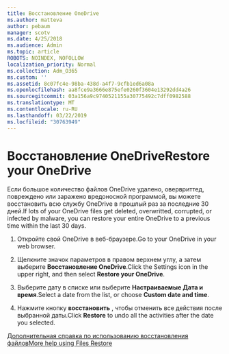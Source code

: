 ```yaml
---
title: Восстановление OneDrive
ms.author: matteva
author: pebaum
manager: scotv
ms.date: 4/25/2018
ms.audience: Admin
ms.topic: article
ROBOTS: NOINDEX, NOFOLLOW
localization_priority: Normal
ms.collection: Adm_O365
ms.custom: ''
ms.assetid: 8c07fc4e-98ba-438d-a4f7-9cfb1ed6a08a
ms.openlocfilehash: aa8fce9a3666e875efe0260f3604e13292dd4a26
ms.sourcegitcommit: 03a156a9c9740521155a30775492c7dff0982588
ms.translationtype: MT
ms.contentlocale: ru-RU
ms.lasthandoff: 03/22/2019
ms.locfileid: "30763949"
---
```

# <a name="restore-your-onedrive"></a><span data-ttu-id="e2603-102">Восстановление OneDrive</span><span class="sxs-lookup"><span data-stu-id="e2603-102">Restore your OneDrive</span></span>

<span data-ttu-id="e2603-103">Если большое количество файлов OneDrive удалено, овервриттед, повреждено или заражено вредоносной программой, вы можете восстановить всю службу OneDrive в прошлый раз за последние 30 дней.</span><span class="sxs-lookup"><span data-stu-id="e2603-103">If lots of your OneDrive files get deleted, overwritted, corrupted, or infected by malware, you can restore your entire OneDrive to a previous time within the last 30 days.</span></span>
  
1. <span data-ttu-id="e2603-104">Откройте свой OneDrive в веб-браузере.</span><span class="sxs-lookup"><span data-stu-id="e2603-104">Go to your OneDrive in your web browser.</span></span>
    
2. <span data-ttu-id="e2603-105">Щелкните значок параметров в правом верхнем углу, а затем выберите **Восстановление OneDrive**.</span><span class="sxs-lookup"><span data-stu-id="e2603-105">Click the Settings icon in the upper right, and then select **Restore your OneDrive**.</span></span>
    
3. <span data-ttu-id="e2603-106">Выберите дату в списке или выберите **Настраиваемые Дата и время**.</span><span class="sxs-lookup"><span data-stu-id="e2603-106">Select a date from the list, or choose **Custom date and time**.</span></span>
    
4. <span data-ttu-id="e2603-107">Нажмите кнопку **восстановить** , чтобы отменить все действия после выбранной даты.</span><span class="sxs-lookup"><span data-stu-id="e2603-107">Click **Restore** to undo all the activities after the date you selected.</span></span> 
    
[<span data-ttu-id="e2603-108">Дополнительная справка по использованию восстановления файлов</span><span class="sxs-lookup"><span data-stu-id="e2603-108">More help using Files Restore</span></span>](https://go.microsoft.com/fwlink/?linkid=872874)
  

